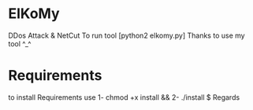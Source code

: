 # ElKoMy
DDos Attack &amp; NetCut To run tool [python2 elkomy.py] 
Thanks to use my tool ^_^
# Requirements
to install Requirements use
1- chmod +x install &&
2- ./install
$ Regards
